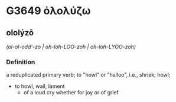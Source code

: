 # G3649 ὀλολύζω

## ololýzō

_(ol-ol-odd'-zo | oh-loh-LOO-zoh | oh-loh-LYOO-zoh)_

### Definition

a reduplicated primary verb; to "howl" or "halloo", i.e., shriek; howl; 

- to howl, wail, lament
  - of a loud cry whether for joy or of grief
